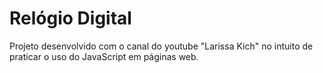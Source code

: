 # Relógio Digital

Projeto desenvolvido com o canal do youtube "Larissa Kich" no intuito de praticar o uso do JavaScript em páginas web.
